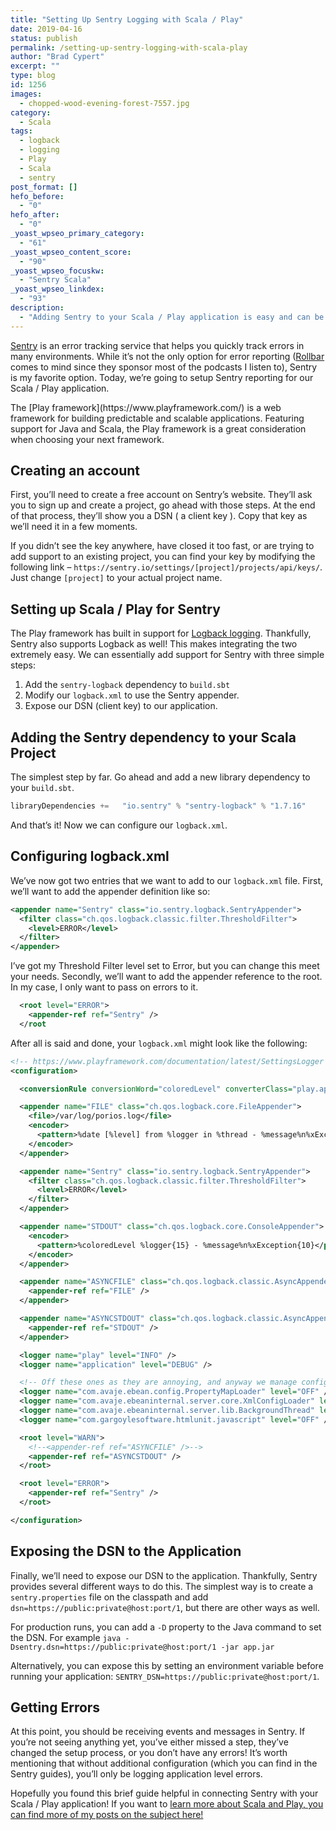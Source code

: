 ```yaml
---
title: "Setting Up Sentry Logging with Scala / Play"
date: 2019-04-16
status: publish
permalink: /setting-up-sentry-logging-with-scala-play
author: "Brad Cypert"
excerpt: ""
type: blog
id: 1256
images:
  - chopped-wood-evening-forest-7557.jpg
category:
  - Scala
tags:
  - logback
  - logging
  - Play
  - Scala
  - sentry
post_format: []
hefo_before:
  - "0"
hefo_after:
  - "0"
_yoast_wpseo_primary_category:
  - "61"
_yoast_wpseo_content_score:
  - "90"
_yoast_wpseo_focuskw:
  - "Sentry Scala"
_yoast_wpseo_linkdex:
  - "93"
description:
  - "Adding Sentry to your Scala / Play application is easy and can be accomplished in three small steps."
---
```




[Sentry](https://sentry.io/welcome/) is an error tracking service that helps you quickly track errors in many environments. While it’s not the only option for error reporting ([Rollbar](https://rollbar.com/) comes to mind since they sponsor most of the podcasts I listen to), Sentry is my favorite option. Today, we’re going to setup Sentry reporting for our Scala / Play application.

<HeadsUp title="Unfamiliar with Play?">
  The [Play framework](https://www.playframework.com/) is a web framework for
  building predictable and scalable applications. Featuring support for Java and
  Scala, the Play framework is a great consideration when choosing your next
  framework.
</HeadsUp>

## Creating an account

First, you’ll need to create a free account on Sentry’s website. They’ll ask you to sign up and create a project, go ahead with those steps. At the end of that process, they’ll show you a DSN ( a client key ). Copy that key as we’ll need it in a few moments.

If you didn’t see the key anywhere, have closed it too fast, or are trying to add support to an existing project, you can find your key by modifying the following link – `https://sentry.io/settings/[project]/projects/api/keys/`. Just change `[project]` to your actual project name.

## Setting up Scala / Play for Sentry

The Play framework has built in support for [Logback logging](https://github.com/qos-ch/logback). Thankfully, Sentry also supports Logback as well! This makes integrating the two extremely easy. We can essentially add support for Sentry with three simple steps:

1. Add the `sentry-logback` dependency to `build.sbt`
2. Modify our `logback.xml` to use the Sentry appender.
3. Expose our DSN (client key) to our application.

## Adding the Sentry dependency to your Scala Project

The simplest step by far. Go ahead and add a new library dependency to your `build.sbt`.

```scala
libraryDependencies +=   "io.sentry" % "sentry-logback" % "1.7.16"
```

And that’s it! Now we can configure our `logback.xml`.

## Configuring logback.xml

We’ve now got two entries that we want to add to our `logback.xml` file. First, we’ll want to add the appender definition like so:

```xml
<appender name="Sentry" class="io.sentry.logback.SentryAppender">
  <filter class="ch.qos.logback.classic.filter.ThresholdFilter">
    <level>ERROR</level>
  </filter>
</appender>
```

I’ve got my Threshold Filter level set to Error, but you can change this meet your needs. Secondly, we’ll want to add the appender reference to the root. In my case, I only want to pass on errors to it.

```xml
  <root level="ERROR">
    <appender-ref ref="Sentry" />
  </root
```

After all is said and done, your `logback.xml` might look like the following:

```xml
<!-- https://www.playframework.com/documentation/latest/SettingsLogger -->
<configuration>

  <conversionRule conversionWord="coloredLevel" converterClass="play.api.libs.logback.ColoredLevel" />

  <appender name="FILE" class="ch.qos.logback.core.FileAppender">
    <file>/var/log/porios.log</file>
    <encoder>
      <pattern>%date [%level] from %logger in %thread - %message%n%xException</pattern>
    </encoder>
  </appender>

  <appender name="Sentry" class="io.sentry.logback.SentryAppender">
    <filter class="ch.qos.logback.classic.filter.ThresholdFilter">
      <level>ERROR</level>
    </filter>
  </appender>

  <appender name="STDOUT" class="ch.qos.logback.core.ConsoleAppender">
    <encoder>
      <pattern>%coloredLevel %logger{15} - %message%n%xException{10}</pattern>
    </encoder>
  </appender>

  <appender name="ASYNCFILE" class="ch.qos.logback.classic.AsyncAppender">
    <appender-ref ref="FILE" />
  </appender>

  <appender name="ASYNCSTDOUT" class="ch.qos.logback.classic.AsyncAppender">
    <appender-ref ref="STDOUT" />
  </appender>

  <logger name="play" level="INFO" />
  <logger name="application" level="DEBUG" />

  <!-- Off these ones as they are annoying, and anyway we manage configuration ourselves -->
  <logger name="com.avaje.ebean.config.PropertyMapLoader" level="OFF" />
  <logger name="com.avaje.ebeaninternal.server.core.XmlConfigLoader" level="OFF" />
  <logger name="com.avaje.ebeaninternal.server.lib.BackgroundThread" level="OFF" />
  <logger name="com.gargoylesoftware.htmlunit.javascript" level="OFF" />

  <root level="WARN">
    <!--<appender-ref ref="ASYNCFILE" />-->
    <appender-ref ref="ASYNCSTDOUT" />
  </root>

  <root level="ERROR">
    <appender-ref ref="Sentry" />
  </root>

</configuration>
```

## Exposing the DSN to the Application

Finally, we’ll need to expose our DSN to the application. Thankfully, Sentry provides several different ways to do this. The simplest way is to create a `sentry.properties` file on the classpath and add `dsn=https://public:private@host:port/1`, but there are other ways as well.

For production runs, you can add a `-D` property to the Java command to set the DSN. For example `java -Dsentry.dsn=https://public:private@host:port/1 -jar app.jar`

Alternatively, you can expose this by setting an environment variable before running your application: `SENTRY_DSN=https://public:private@host:port/1`.

## Getting Errors

At this point, you should be receiving events and messages in Sentry. If you’re not seeing anything yet, you’ve either missed a step, they’ve changed the setup process, or you don’t have any errors! It’s worth mentioning that without additional configuration (which you can find in the Sentry guides), you’ll only be logging application level errors.

Hopefully you found this brief guide helpful in connecting Sentry with your Scala / Play application! If you want to [learn more about Scala and Play, you can find more of my posts on the subject here!](/tags/scala)
